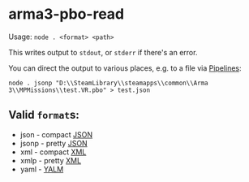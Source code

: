 # arma3-pbo-read

Usage: `node . <format> <path>`

This writes output to `stdout`, or `stderr` if there's an error.

You can direct the output to various places, e.g. to a file via [Pipelines](https://en.wikipedia.org/wiki/Pipeline_(Unix)):

    node . jsonp "D:\\SteamLibrary\\steamapps\\common\\Arma 3\\MPMissions\\test.VR.pbo" > test.json

## Valid `format`s:

* json - compact [JSON](https://en.wikipedia.org/wiki/JSON)
* jsonp - pretty [JSON](https://en.wikipedia.org/wiki/JSON)
* xml - compact [XML](https://en.wikipedia.org/wiki/XML)
* xmlp - pretty [XML](https://en.wikipedia.org/wiki/XML)
* yaml - [YALM](https://en.wikipedia.org/wiki/YAML)
